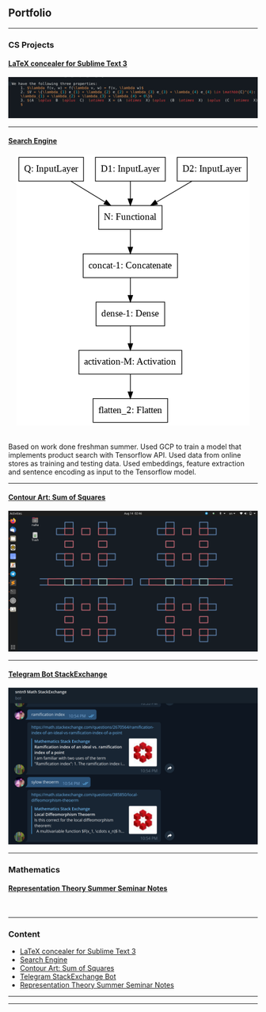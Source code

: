 ## Portfolio

---

### CS Projects  

#### [LaTeX concealer for Sublime Text 3](/LaTeX_conceal)

<img src="images/conceal_tex.gif?raw=true"/>
</br>

---

#### [Search Engine](/search)

<center>
<img src="images/search_model.png?raw=true"/>
</center>
</br>

Based on work done freshman summer. Used GCP to train a model that implements product search with Tensorflow API. Used data from online stores as training and testing data. Used embeddings, feature extraction and sentence encoding as input to the Tensorflow model.

---

#### [Contour Art: Sum of Squares](/SOS_wallpaper)

<img src="images/wallpaper_art_1.png?raw=true"/>
</br>

---

#### [Telegram Bot StackExchange](/telegram_bot)
<img src="images/telegram_bot.png?raw=true"/>
</br>

---

### Mathematics 
#### [Representation Theory Summer Seminar Notes](/pdf/rep_theory.pdf)
</br>

---

### Content

- [LaTeX concealer for Sublime Text 3](/LaTeX_conceal)
- [Search Engine](/search)
- [Contour Art: Sum of Squares](/SOS_wallpaper)
- [Telegram StackExchange Bot](/telegram_bot)
- [Representation Theory Summer Seminar Notes](/pdf/rep_theory.pdf)



---


---

